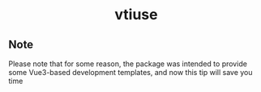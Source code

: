 <p>
    <img src="" />
</p>

<h1 align="center">vtiuse</h1>

## Note

Please note that for some reason, the package was intended to provide some Vue3-based development templates, and now this tip will save you time
